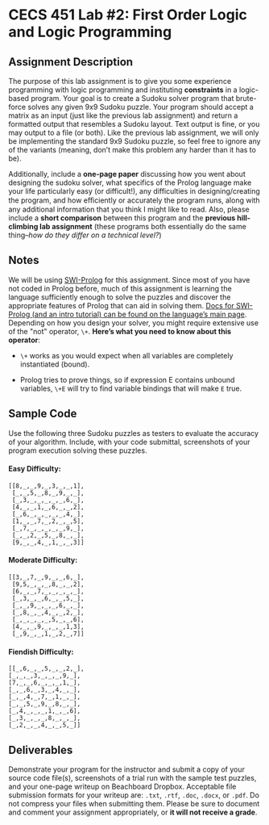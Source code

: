 
# CECS 451 Lab #2: First Order Logic and Logic Programming  

## Assignment Description

The purpose of this lab assignment is to give you some experience programming with logic programming and instituting **constraints** in a logic-based program. Your goal is to create a Sudoku solver program that brute-force solves any given 9x9 Sudoku puzzle. Your program should accept a matrix as an input (just like the previous lab assignment) and return a formatted output that resembles a Sudoku layout. Text output is fine, or you may output to a file (or both). Like the previous lab assignment, we will only be implementing the standard 9x9 Sudoku puzzle, so feel free to ignore any of the variants (meaning, don’t make this problem any harder than it has to be). 

Additionally, include a **one-page paper** discussing how you went about designing the sudoku solver, what specifics of the Prolog language make your life particularly easy (or difficult!), any difficulties in designing/creating the program, and how eﬃciently or accurately the program runs, along with any additional information that you think I might like to read. Also, please include a **short comparison** between this program and the **previous hill-climbing lab assignment** (these programs both essentially do the same thing–*how do they differ on a technical level?*)

## Notes
We will be using [SWI-Prolog](http://www.swi-prolog.org) for this assignment. Since most of you have not coded in Prolog before, much of this assignment is learning the language sufficiently enough to solve the puzzles and discover the appropriate features of Prolog that can aid in solving them. [Docs for SWI-Prolog (and an intro tutorial) can be found on the language’s main page](http://www.swi-prolog.org/pldoc/doc_for?object=manual). Depending on how you design your solver, you might require extensive use of the "not" operator, `\+`. **Here’s what you need to know about this operator**:

- `\+` works as you would expect when all variables are completely instantiated (bound).

- Prolog tries to prove things, so if expression E contains unbound variables, `\+E` will try to find variable bindings that will make `E` true.

## Sample Code

Use the following three Sudoku puzzles as testers to evaluate the accuracy of your algorithm. Include, with your code submittal, screenshots of your program execution solving these puzzles.

#### Easy Difficulty:
```
[[8,_,_,9,_,3,_,_,1],
 [_,_,5,_,8,_,9,_,_],
 [_,3,_,_,_,_,_,6,_],
 [4,_,_,1,_,6,_,_,2],
 [_,6,_,_,_,_,_,4,_],
 [1,_,_,7,_,2,_,_,5],
 [_,7,_,_,_,_,_,9,_],
 [_,_,2,_,5,_,8,_,_],
 [9,_,_,4,_,1,_,_,3]]
```

#### Moderate Difficulty:

```
[[3,_,7,_,9,_,_,6,_],
 [9,5,_,_,_,8,_,_,2],
 [6,_,_,7,_,_,_,_,_],
 [_,3,_,_,6,_,_,5,_],
 [_,_,9,_,_,_,6,_,_],
 [_,8,_,_,4,_,_,2,_],
 [_,_,_,_,_,5,_,_,6],
 [4,_,_,9,_,_,_,1,3],
 [_,9,_,_,1,_,2,_,7]]
```
#### Fiendish Difficulty:
```
[[_,6,_,_,5,_,_,2,_],
[_,_,_,3,_,_,_,9,_],
[7,_,_,6,_,_,_,1,_],
[_,_,6,_,3,_,4,_,_],
[_,_,4,_,7,_,1,_,_],
[_,_,5,_,9,_,8,_,_],
[_,4,_,_,_,1,_,_,6],
[_,3,_,_,_,8,_,_,_],
[_,2,_,_,4,_,_,5,_]]
```

## Deliverables

Demonstrate your program for the instructor and submit a copy of your source code file(s), screenshots of a trial run with the sample test puzzles, and your one-page writeup on Beachboard Dropbox. Acceptable file submission formats for your writeup are: `.txt`, `.rtf`, `.doc`, `.docx`, or `.pdf`. Do not compress your files when submitting them. Please be sure to document and comment your assignment appropriately, or **it will not receive a grade**.